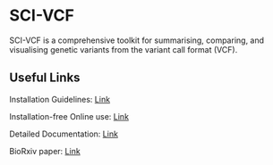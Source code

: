 # SCI-VCF

SCI-VCF is a comprehensive toolkit for summarising, comparing, and visualising genetic variants from the variant call format (VCF).


## Useful Links

Installation Guidelines: [Link](https://himanshulab.github.io/SCI-VCF-docs/installation/)

Installation-free Online use: [Link](https://ibse.shinyapps.io/sci-vcf-online/)

Detailed Documentation: [Link](https://himanshulab.github.io/SCI-VCF-docs/)

BioRxiv paper: [Link](https://doi.org/10.1101/2023.08.09.552664)
